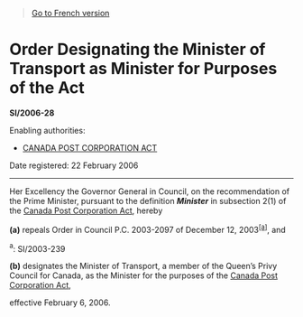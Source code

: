 > [Go to French version](/fr/Règlements/Textes%20réglementaires/2006/28.md)

# Order Designating the Minister of Transport as Minister for Purposes of the Act

**SI/2006-28**

Enabling authorities: 
- [CANADA POST CORPORATION ACT](/en/Acts/Revised%20Statutes%20of%20Canada/C/C-10.md)

Date registered: 22 February 2006

----------

Her Excellency the Governor General in Council, on the recommendation of the Prime Minister, pursuant to the definition ***Minister*** in subsection 2(1) of the [Canada Post Corporation Act](/en/Acts/Revised%20Statutes%20of%20Canada/C/C-10.md), hereby

**(a)** repeals Order in Council P.C. 2003-2097 of December 12, 2003<sup><a href='#footnotea_e'>[a]</a></sup>, and

<a name='footnotea_e'><sup>a</sup></a>: SI/2003-239<br />



**(b)** designates the Minister of Transport, a member of the Queen’s Privy Council for Canada, as the Minister for the purposes of the [Canada Post Corporation Act](/en/Acts/Revised%20Statutes%20of%20Canada/C/C-10.md),



effective February 6, 2006.




